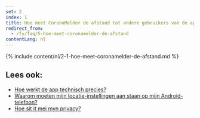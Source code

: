 ```yaml
---
set: 2
index: 1
title: Hoe meet CoronaMelder de afstand tot andere gebruikers van de app?
redirect_from: 
  - /fy/faq/5-hoe-meet-coronamelder-de-afstand
contentLang: nl
---
```

{% include content/nl/2-1-hoe-meet-coronamelder-de-afstand.md %}

## Lees ook:

- [Hoe werkt de app technisch precies?](/{{page.lang}}/faq/2-6-hoe-werkt-de-app-technisch-precies) 
- [Waarom moeten mijn locatie-instellingen aan staan op mijn Android-telefoon?](/{{page.lang}}/faq/2-4-waarom-moeten-de-locatie-instellingen-aanstaan-op-android)
- [Hoe sit it mei myn privacy?](/{{page.lang}}/faq/2-8-hoe-zit-het-met-mijn-privacy)
